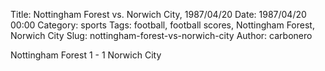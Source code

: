 Title: Nottingham Forest vs. Norwich City, 1987/04/20
Date: 1987/04/20 00:00
Category: sports
Tags: football, football scores, Nottingham Forest, Norwich City
Slug: nottingham-forest-vs-norwich-city
Author: carbonero


Nottingham Forest 1 - 1 Norwich City
